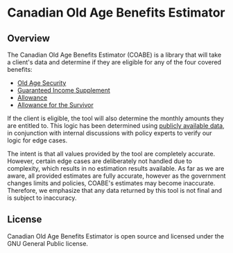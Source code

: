 # Canadian Old Age Benefits Estimator

## Overview

The Canadian Old Age Benefits Estimator (COABE) is a library that will take a client's data and determine if they are eligible for any of the four covered benefits:

- [Old Age Security](https://www.canada.ca/en/services/benefits/publicpensions/cpp/old-age-security.html)
- [Guaranteed Income Supplement](https://www.canada.ca/en/services/benefits/publicpensions/cpp/old-age-security/guaranteed-income-supplement.html)
- [Allowance](https://www.canada.ca/en/services/benefits/publicpensions/cpp/old-age-security/guaranteed-income-supplement/allowance.html)
- [Allowance for the Survivor](https://www.canada.ca/en/services/benefits/publicpensions/cpp/old-age-security/guaranteed-income-supplement/allowance-survivor.html)

If the client is eligible, the tool will also determine the monthly amounts they are entitled to. This logic has been determined using [publicly available data](https://www.canada.ca/en/services/benefits/publicpensions/cpp/payment-amounts.html), in conjunction with internal discussions with policy experts to verify our logic for edge cases.

The intent is that all values provided by the tool are completely accurate. However, certain edge cases are deliberately not handled due to complexity, which results in no estimation results available. As far as we are aware, all provided estimates are fully accurate, however as the government changes limits and policies, COABE's estimates may become inaccurate. Therefore, we emphasize that any data returned by this tool is not final and is subject to inaccuracy.

## License

Canadian Old Age Benefits Estimator is open source and licensed under the GNU General Public license.
